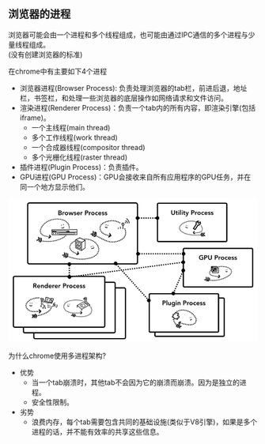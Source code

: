 ## 浏览器的进程

浏览器可能会由一个进程和多个线程组成，也可能由通过IPC通信的多个进程与少量线程组成。  
(没有创建浏览器的标准)

在chrome中有主要如下4个进程

* 浏览器进程(Browser Process): 负责处理浏览器的tab栏，前进后退，地址栏，书签栏，和处理一些浏览器的底层操作如网络请求和文件访问。
* 渲染进程(Renderer Process)：负责一个tab内的所有内容，即渲染引擎(包括iframe)。  
    * 一个主线程(main thread)
    * 多个工作线程(work thread)
    * 一个合成器线程(compositor thread)
    * 多个光栅化线程(raster thread)
* 插件进程(Plugin Process)：负责插件。
* GPU进程(GPU Process)：GPU会接收来自所有应用程序的GPU任务，并在同一个地方显示他们。

![浏览器进程](../imgs/browser-arch2.png)

为什么chrome使用多进程架构? 
* 优势
    * 当一个tab崩溃时，其他tab不会因为它的崩溃而崩溃。因为是独立的进程。  
    * 安全性限制。  
* 劣势
    * 浪费内存，每个tab需要包含共同的基础设施(类似于V8引擎)，如果是多个进程的话，并不能有效率的共享这些信息。

